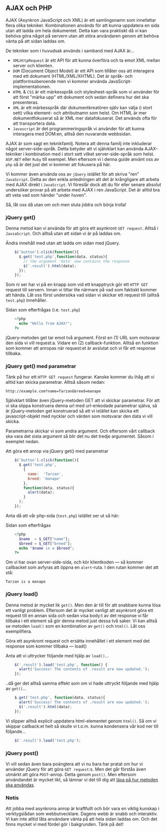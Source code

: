 ## AJAX och PHP

AJAX (Asynkron JavaScript och XML) är ett samlingsnamn som innefattar flera olika tekniker. Kombinationen används för att kunna uppdatera en sida utan att ladda om hela dokumentet. Detta kan vara praktiskt då vi kan behöva göra något på servern utan att störa användaren genom att behöva vänta på att sidan laddas om.

De tekniker som i huvudsak används i samband med AJAX är...

* `XMLHttpRequest` är ett API för att kunna överföra och ta emot XML mellan server och klienten.
* `DOM` (Document Object Model) är ett API som tillåter oss att interagera med ett dokument (HTML/XML/XHTML). Det är språk- och plattformsoberoende men vi kommer använda JavaScript-implementationen.
* `HTML` & `CSS` är ett märkesspråk och stylesheet-språk som vi använder för att först "märka upp" ett dokument och sedan definera hur det ska presenteras.
* `XML` är ett märkesspråk där dokumentkreatören själv kan välja (i stort sett) vilka element- och attributnamn som helst. Om HTML är mer dokumentfokuserat så är XML mer datafokuserat. Det används ofta för att transportera data.
* `Javascript` är det programmeringspråk vi använder för att kunna interagera med DOM:en, alltså den nuvarande webbsidan.

AJAX är som sagt en teknikfamilj. Notera att denna familj inte inkluderar något server-side-språk. Detta betyder att vi självklart kan använda AJAX-tekniker i kombination med i stort sett vilket server-side-språk som helst. `ASP.NET` eller `Ruby` till exempel. Men eftersom vi i denna guide använt oss av `php` så är det just det vi kommer att fokusera på här.

Vi kommer även använda oss av `jQuery` istället för att skriva "ren" `JavaScript`. Detta av den enkla anledningen att det är krångligare att arbeta med AJAX direkt i `JavaScript`. Vi föreslår dock att du för eller senare absolut undersöker provar på att arbeta med AJAX i ren JavaScript. Det är alltid bra att veta vad som händer "under huven".

Så, låt oss då utan om och men sluta jiddra och börja trolla!

### jQuery get()

Denna metod kan vi använda för att göra ett asynkront `GET request`. Alltså i `JavsaScript`. Och alltså utan att sidan vi är på laddas om.

Ändra innehåll med utan att ladda om sidan med jQuery.

```javascript
    $('button').click(function(){
      $.get('test.php',function(data, status){
        // the argument 'data' now contains the response
        $('.result').html(data);
      });
    });
```

Som ni ser har vi på en knapp som vid ett knapptryck gör ett `HTTP GET` request till servern. Innan vi tittar lite närmare på vad som faktiskt kommer att hända. Låt oss först undersöka vad sidan vi skickar ett request till (alltså `test.php`) innehåller.

Sidan som efterfrågas (i.e. `test.php`)

```php
    <?php
      echo "Hello from AJAX!";
    ?>
```

jQuery-metoden get tar emot två argument. Först en (1) URL som motsvarar den sida vi vill request:a. Vidare en (2) callback-funktion. Alltså en funktion som kommer att anropas när request:et är avslutat och vi får ett response tillbaka.

### jQuery get() med parametrar

Tänk på hur ett `HTTP GET request` fungerar. Kanske kommer du ihåg att vi alltid kan skicka parametrar. Alltså såsom nedan:

    http://example.com?name=Tarzan&breed=manape

Självklart tillåter även jQuery-metoden GET att vi skickar parametrar. För att vi ska slippa konstruera denna url med url-enkodade parametrar själva, så är jQuery-metoden get konstruerad så att vi istället kan skicka ett javascript-objekt med nycklar och värden som motsvarar den data vi vill skicka.

Parametrarna skickar vi som andra argument. Och eftersom vårt callback ska vara det sista argument så blir det nu det tredje argumentet. Såsom i exemplet nedan.

Att göra ett anrop via jQuery get() med parametrar

```javascript
    $('button').click(function(){
      $.get('test.php',
        {
          name:  'Tarzan',
          breed: 'manape'
        },
        function(data, status){
          alert(data);
        }
      );
    });
```

Anta då att vår php-sida (`test.php`) istället ser ut så här:

Sidan som efterfrågas

```php
    <?php
      $name  = $_GET["name"];
      $breed = $_GET["breed"];
      echo "$name is a $breed";
    ?>
```

Om vi har ovan server-side-sida, och kör klientkoden &mdash; så kommer callbacket som avfyras att öppna en `alert`-ruta. I den rutan kommer det att stå:

    Tarzan is a manape  

### jQuery load()

Denna metod är mycket lik `get()`. Men den är till för att snabbare kunna lösa ett vanligt problem. Eftersom det är mycket vanligt att asynkront göra ett request till en annan sida och sedan visa body:t av det response vi får tillbaka i ett element så gör denna metod just dessa två saker. Vi kan alltså se metoden `load()` som en kombination av `get()` och `html()`. Låt oss exemplifiera.

Göra ett asynkront request och ersätta innehållet i ett element med det response som kommer tillbaka &mdash; load()

Anta att vi uttrycker följande med hjälp av `load()`...

```javascript
    $('.result').load('test.php', function() {
      alert('Success! The contents of .result are now updated.');
    });
```

..då ger det alltså samma effekt som om vi hade uttryckt följande med hjälp av `get()`...

```javascript
    $.get('test.php', function(data, status){
      alert('Success! The contents of .result are now updated.');
      $('.result').html(data);
    });
```

Vi slipper alltså explicit uppdatera html-elementet genom `html()`. Så om vi skippar callback:et helt så skulle vi t.o.m. kunna kondensera vår kod ner till följande...

```javascript
    $('.result').load('test.php');
```

### jQuery post()

Vi vill sedan även bara poängtera att vi nu bara har pratat om hur vi använder jQuery för att göra `GET request`:s. Men det går förstås även utmärkt att göra `POST`-anrop. Detta genom `post()`. Men eftersom användandet är mycket likt, så lämnar vi det till dig att [läsa på hur metoden ska användas][0].

### Notis

Att jobba med asynkrona anrop är kraftfullt och bör vara en viktig kunskap i verktygslådan som webbutvecklare. Dagens webb är snabb och interaktiv. Vi kan inte alltid låta användare vänta på att hela sidan laddas om. Och det finns mycket vi med fördel gör i bakgrunden. Tänk på det!

[0]: http://api.jquery.com/jquery.post/
